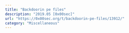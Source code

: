 ```yaml
---
title: "Backdoorin pe files"
description: "2019.05 [0x00sec]"
url: "https://0x00sec.org/t/backdoorin-pe-files/13912/"
category: "Miscellaneous"
---
```


